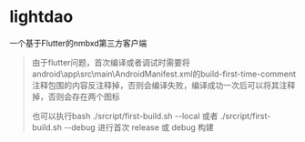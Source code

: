 # lightdao

一个基于Flutter的nmbxd第三方客户端

> 由于flutter问题，首次编译或者调试时需要将android\app\src\main\AndroidManifest.xml的build-first-time-comment注释包围的内容反注释掉，否则会编译失败，编译成功一次后可以将其注释掉，否则会存在两个图标
>
> 也可以执行bash ./srcript/first-build.sh --local 或者 ./srcript/first-build.sh --debug 进行首次 release 或 debug 构建